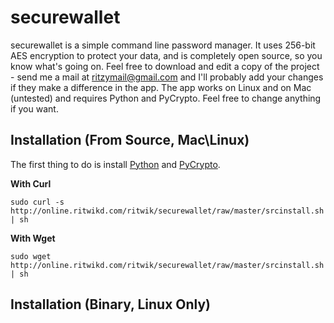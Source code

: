 securewallet
============

securewallet is a simple command line password manager. It uses 256-bit AES encryption to protect your data, and is completely open source, so you know what's going on. Feel free to download and edit a copy of the project - send me a mail at ritzymail@gmail.com and I'll probably add your changes if they make a difference in the app. The app works on Linux and on Mac (untested) and requires Python and PyCrypto. Feel free to change anything if you want. 

Installation (From Source, Mac\Linux)
--------------------------
The first thing to do is install [Python](http://www.python.org/) and [PyCrypto](https://pypi.python.org/pypi/pycrypto/). 

**With Curl**

 	sudo curl -s http://online.ritwikd.com/ritwik/securewallet/raw/master/srcinstall.sh | sh

 **With Wget**
 
 	sudo wget http://online.ritwikd.com/ritwik/securewallet/raw/master/srcinstall.sh | sh


 Installation (Binary, Linux Only)
 ---------------------


